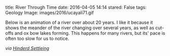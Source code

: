 title: River Through Time
date: 2016-04-05 14:14
stared: False
tags: Geology
Image: images/2016/ucayali71.gif

Below is an animation of a river over about 20 years. I like it because it
shows the meander of the river changing over several years, as well as cut-offs
and ox bow lakes forming. This happens for many rivers, but its' pace is often
too slow for us to notice.

*via [Hinderd
Settleing](http://hinderedsettling.com/2014/03/16/rivers-through-time-as-seen-in-landsat-images/)*
